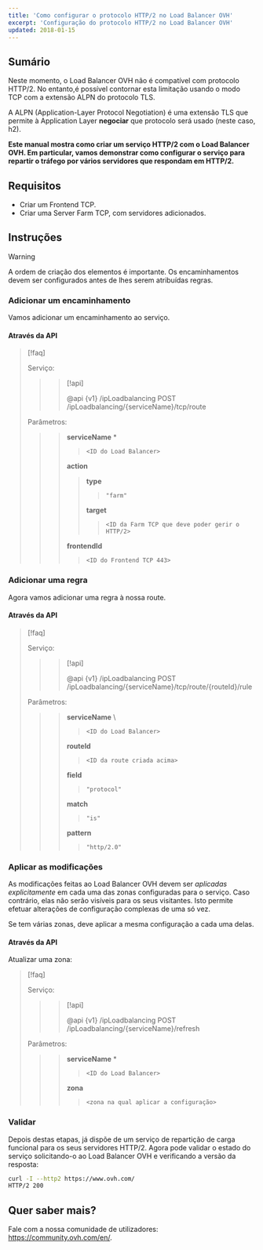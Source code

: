 ```yaml
---
title: 'Como configurar o protocolo HTTP/2 no Load Balancer OVH'
excerpt: 'Configuração do protocolo HTTP/2 no Load Balancer OVH'
updated: 2018-01-15
---
```


## Sumário

Neste momento, o Load Balancer OVH não é compatível com protocolo HTTP/2. No entanto,é possível contornar esta limitação usando o modo TCP com a extensão ALPN do protocolo TLS.

A ALPN (Application-Layer Protocol Negotiation) é uma extensão TLS que permite à Application Layer <b>negociar</b> que protocolo será usado (neste caso, h2).

**Este manual mostra como criar um serviço HTTP/2 com o Load Balancer OVH. Em particular, vamos demonstrar como configurar o serviço para repartir o tráfego por vários servidores que respondam em HTTP/2.**

## Requisitos

- Criar um Frontend TCP.
- Criar uma Server Farm TCP, com servidores adicionados.

## Instruções

> [!warning]
>
> A ordem de criação dos elementos é importante. Os encaminhamentos devem ser configurados antes de lhes serem atribuídas regras.
> 

### Adicionar um encaminhamento

Vamos adicionar um encaminhamento ao serviço.

#### Através da API

> [!faq]
>
> Serviço:
>
>> > [!api]
>> >
>> > @api {v1} /ipLoadbalancing POST /ipLoadbalancing/{serviceName}/tcp/route
>> >
>>
>
> Parâmetros:
>
>> > **serviceName** *
>> >
>> >> `<ID do Load Balancer>`
>> >
>> > **action**
>> >
>> >> **type**
>> >> >
>> >> > `"farm"`
>> >>
>> >> **target**
>> >> >
>> >> > `<ID da Farm TCP que deve poder gerir o HTTP/2>`
>> >
>> > **frontendId**
>> >
>> >> `<ID do Frontend TCP 443>`
>

### Adicionar uma regra

Agora vamos adicionar uma regra à nossa route.

#### Através da API

> [!faq]
>
> Serviço:
>
>> > [!api]
>> >
>> > @api {v1} /ipLoadbalancing POST /ipLoadbalancing/{serviceName}/tcp/route/{routeId}/rule
>> >
>>
>
> Parâmetros:
>
>> > **serviceName** \
>> >
>> >> `<ID do Load Balancer>`
>> >
>> > **routeId**
>> >
>> >> `<ID da route criada acima>`
>> >
>> > **field**
>> >
>> >> `"protocol"`
>> >
>> > **match**
>> >
>> >> `"is"`
>> >
>> > **pattern**
>> >
>> >> `"http/2.0"`
>

### Aplicar as modificações

As modificações feitas ao Load Balancer OVH devem ser  *aplicadas explicitamente* em cada uma das zonas configuradas para o serviço. Caso contrário, elas não serão visíveis para os seus visitantes. Isto permite efetuar alterações de configuração complexas de uma só vez.

Se tem várias zonas, deve aplicar a mesma configuração a cada uma delas.

#### Através da API

Atualizar uma zona:

> [!faq]
>
> Serviço:
>
>> > [!api]
>> >
>> > @api {v1} /ipLoadbalancing POST /ipLoadbalancing/{serviceName}/refresh
>> >
>>
>
> Parâmetros:
>
>> > **serviceName** *
>> >
>> >> `<ID do Load Balancer>`
>> >
>> > **zona**
>> >
>> >> `<zona na qual aplicar a configuração>`
>

### Validar

Depois destas etapas, já dispõe de um serviço de repartição de carga funcional para os seus servidores HTTP/2. Agora pode validar o estado do serviço solicitando-o ao Load Balancer OVH e verificando a versão da resposta:

```bash
curl -I --http2 https://www.ovh.com/
HTTP/2 200
```

## Quer saber mais?

Fale com a nossa comunidade de utilizadores: <https://community.ovh.com/en/>.